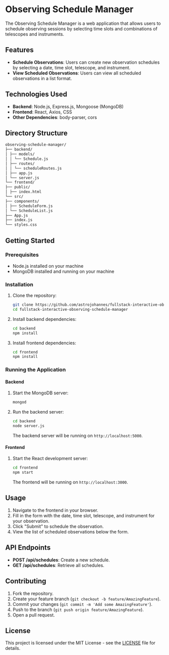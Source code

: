 # Observing Schedule Manager

The Observing Schedule Manager is a web application that allows users to schedule observing sessions by selecting time slots and combinations of telescopes and instruments.

## Features

- **Schedule Observations**: Users can create new observation schedules by selecting a date, time slot, telescope, and instrument.
- **View Scheduled Observations**: Users can view all scheduled observations in a list format.

## Technologies Used

- **Backend**: Node.js, Express.js, Mongoose (MongoDB)
- **Frontend**: React, Axios, CSS
- **Other Dependencies**: body-parser, cors

## Directory Structure

```bash
observing-schedule-manager/
├── backend/
│ ├── models/
│ │ └── Schedule.js
│ ├── routes/
│ │ └── scheduleRoutes.js
│ ├── app.js
│ └── server.js
└── frontend/
├── public/
│ ├── index.html
└── src/
├── components/
│ ├── ScheduleForm.js
│ └── ScheduleList.js
├── App.js
├── index.js
└── styles.css
```


## Getting Started

### Prerequisites

- Node.js installed on your machine
- MongoDB installed and running on your machine

### Installation

1. Clone the repository:
    ```bash
    git clone https://github.com/astrojohannes/fullstack-interactive-observing-schedule-manager
    cd fullstack-interactive-observing-schedule-manager
    ```

2. Install backend dependencies:
    ```bash
    cd backend
    npm install
    ```

3. Install frontend dependencies:
    ```bash
    cd frontend
    npm install
    ```

### Running the Application

#### Backend

1. Start the MongoDB server:
    ```bash
    mongod
    ```

2. Run the backend server:
    ```bash
    cd backend
    node server.js
    ```

   The backend server will be running on `http://localhost:5000`.

#### Frontend

1. Start the React development server:
    ```bash
    cd frontend
    npm start
    ```

   The frontend will be running on `http://localhost:3000`.

## Usage

1. Navigate to the frontend in your browser.
2. Fill in the form with the date, time slot, telescope, and instrument for your observation.
3. Click "Submit" to schedule the observation.
4. View the list of scheduled observations below the form.

## API Endpoints

- **POST /api/schedules**: Create a new schedule.
- **GET /api/schedules**: Retrieve all schedules.

## Contributing

1. Fork the repository.
2. Create your feature branch (`git checkout -b feature/AmazingFeature`).
3. Commit your changes (`git commit -m 'Add some AmazingFeature'`).
4. Push to the branch (`git push origin feature/AmazingFeature`).
5. Open a pull request.

## License

This project is licensed under the MIT License - see the [LICENSE](LICENSE) file for details.

